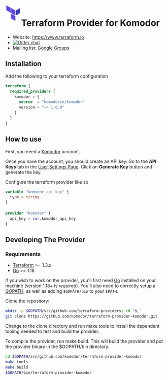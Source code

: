 <a href="https://terraform.io">
    <img src="tf.png" alt="Terraform logo" title="Terraform" align="left" height="50" />
</a>

# Terraform Provider for Komodor

- Website: https://www.terraform.io
- [![Gitter chat](https://badges.gitter.im/hashicorp-terraform/Lobby.png)](https://gitter.im/hashicorp-terraform/Lobby)
- Mailing list: [Google Groups](http://groups.google.com/group/terraform-tool)

## Installation

Add the following to your terraform configuration

```tf
terraform {
  required_providers {
    komodor = {
      source  = "komodorio/komodor"
      version = "~> 1.0.0"
    }
  }
}
```

## How to use

First, you need a [Komodor](https://komodor.com/) account.

Once you have the account, you should create an API key. Go to the **API Keys** tab in the [User Settings Page](https://app.komodor.com/settings/api-keys). Click on **Generate Key** button and generate the key.

Configure the terraform provider like so

```tf
variable "komodor_api_key" {
  type = string
}

provider "komodor" {
  api_key = var.komodor_api_key
}
```

## Developing The Provider

### Requirements

- [Terraform](https://www.terraform.io/downloads.html) >= 1.3.x
- [Go](https://golang.org/doc/install) >= 1.18

If you wish to work on the provider, you'll first need [Go](http://www.golang.org) installed on your machine (version 1.18+ is _required_). You'll also need to correctly setup a [GOPATH](http://golang.org/doc/code.html#GOPATH), as well as adding `$GOPATH/bin` to your `$PATH`.

Clone the repository:

```sh
mkdir -p $GOPATH/src/github.com/terraform-providers; cd "$_"
git clone https://github.com/komodor/terraform-provider-komodor.git
```

Change to the clone directory and run make tools to install the dependent tooling needed to test and build the provider.

To compile the provider, run make build. This will build the provider and put the provider binary in the $GOPATH/bin directory.

```sh
cd $GOPATH/src/github.com/komodor/terraform-provider-komodor
make tools
make build
$GOPATH/bin/terraform-provider-komodor
```

